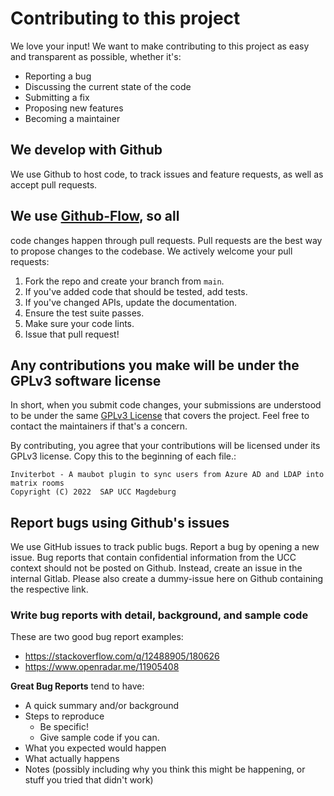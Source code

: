 # Contributing to this project
We love your input! We want to make contributing to this project as easy and transparent as possible, whether it's:

- Reporting a bug
- Discussing the current state of the code
- Submitting a fix
- Proposing new features
- Becoming a maintainer

## We develop with Github
We use Github to host code, to track issues and feature requests, as well as accept pull requests.

## We use [Github-Flow](https://githubflow.github.io/), so all 
code changes happen through pull requests.
Pull requests are the best way to propose changes to the codebase. We actively welcome your pull requests:

1. Fork the repo and create your branch from `main`.
2. If you've added code that should be tested, add tests.
3. If you've changed APIs, update the documentation.
4. Ensure the test suite passes.
5. Make sure your code lints.
6. Issue that pull request!

## Any contributions you make will be under the GPLv3 software license
In short, when you submit code changes, your submissions are understood to be under the same [GPLv3 License](https://www.gnu.org/licenses/gpl-3.0.html) that covers the project. Feel free to contact the maintainers if that's a concern.

By contributing, you agree that your contributions will be licensed under its GPLv3 license.
Copy this to the beginning of each file.:
````
Inviterbot - A maubot plugin to sync users from Azure AD and LDAP into matrix rooms
Copyright (C) 2022  SAP UCC Magdeburg
````


## Report bugs using Github's issues
We use GitHub issues to track public bugs. Report a bug by opening a new issue.
Bug reports that contain confidential information from the UCC context should not be posted on Github. Instead, create an issue in the internal Gitlab. Please also create a dummy-issue here on Github containing the respective link.

### Write bug reports with detail, background, and sample code
These are two good bug report examples:
- <https://stackoverflow.com/q/12488905/180626>
- <https://www.openradar.me/11905408>

**Great Bug Reports** tend to have:

- A quick summary and/or background
- Steps to reproduce
  - Be specific!
  - Give sample code if you can.
- What you expected would happen
- What actually happens
- Notes (possibly including why you think this might be happening, or stuff you tried that didn't work)
